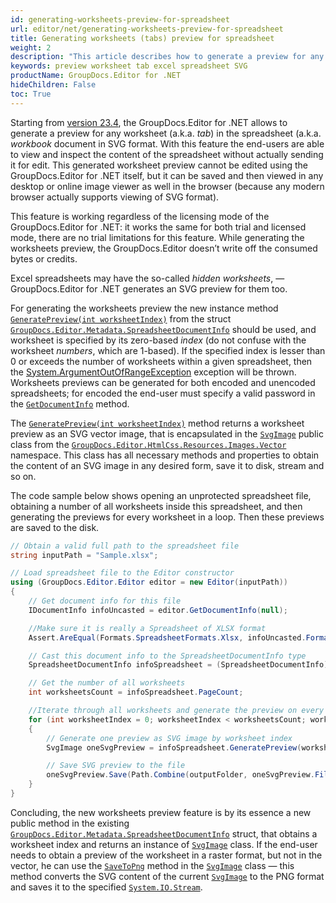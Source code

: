 ```yaml
---
id: generating-worksheets-preview-for-spreadsheet
url: editor/net/generating-worksheets-preview-for-spreadsheet
title: Generating worksheets (tabs) preview for spreadsheet
weight: 2
description: "This article describes how to generate a preview for any worksheet (tab) for the existing Excel spreadsheet in SVG format"
keywords: preview worksheet tab excel spreadsheet SVG
productName: GroupDocs.Editor for .NET
hideChildren: False
toc: True
---
```

Starting from [version 23.4](https://docs.groupdocs.com/editor/net/groupdocs-editor-for-net-23-4-release-notes/), the GroupDocs.Editor for .NET allows to generate a preview for any worksheet (a.k.a. _tab_) in the spreadsheet (a.k.a. _workbook_ document in SVG format. With this feature the end-users are able to view and inspect the content of the spreadsheet without actually sending it for edit. This generated worksheet preview cannot be edited using the GroupDocs.Editor for .NET itself, but it can be saved and then viewed in any desktop or online image viewer as well in the browser (because any modern browser actually supports viewing of SVG format).

This feature is working regardless of the licensing mode of the GroupDocs.Editor for .NET: it works the same for both trial and licensed mode, there are no trial limitations for this feature. While generating the worksheets preview, the GroupDocs.Editor doesn’t write off the consumed bytes or credits.

Excel spreadsheets may have the so-called _hidden worksheets_, — GroupDocs.Editor for .NET generates an SVG preview for them too.

For generating the worksheets preview the new instance method [`GeneratePreview(int worksheetIndex)`](https://reference.groupdocs.com/editor/net/groupdocs.editor.metadata/spreadsheetdocumentinfo/generatepreview/) from the struct [`GroupDocs.Editor.Metadata.SpreadsheetDocumentInfo`](https://reference.groupdocs.com/editor/net/groupdocs.editor.metadata/spreadsheetdocumentinfo/) should be used, and worksheet is specified by its zero-based _index_ (do not confuse with the worksheet _numbers_, which are 1-based). If the specified index is lesser than 0 or exceeds the number of worksheets within a given spreadsheet, then the [System.ArgumentOutOfRangeException](https://learn.microsoft.com/en-us/dotnet/api/system.ArgumentOutOfRangeException?view=net-7.0) exception will be thrown. Worksheets previews can be generated for both encoded and unencoded spreadsheets; for encoded the end-user must specify a valid password in the [`GetDocumentInfo`](https://reference.groupdocs.com/editor/net/groupdocs.editor/editor/getdocumentinfo/) method.

The [`GeneratePreview(int worksheetIndex)`](https://reference.groupdocs.com/editor/net/groupdocs.editor.metadata/spreadsheetdocumentinfo/generatepreview/) method returns a worksheet preview as an SVG vector image, that is encapsulated in the [`SvgImage`](https://reference.groupdocs.com/editor/net/groupdocs.editor.htmlcss.resources.images.vector/svgimage/) public class from the [`GroupDocs.Editor.HtmlCss.Resources.Images.Vector`](https://reference.groupdocs.com/editor/net/groupdocs.editor.htmlcss.resources.images.vector/) namespace. This class has all necessary methods and properties to obtain the content of an SVG image in any desired form, save it to disk, stream and so on.

The code sample below shows opening an unprotected spreadsheet file, obtaining a number of all worksheets inside this spreadsheet, and then generating the previews for every worksheet in a loop. Then these previews are saved to the disk.

```csharp
// Obtain a valid full path to the spreadsheet file
string inputPath = "Sample.xlsx";

// Load spreadsheet file to the Editor constructor
using (GroupDocs.Editor.Editor editor = new Editor(inputPath))
{
	// Get document info for this file
	IDocumentInfo infoUncasted = editor.GetDocumentInfo(null);

	//Make sure it is really a Spreadsheet of XLSX format
	Assert.AreEqual(Formats.SpreadsheetFormats.Xlsx, infoUncasted.Format);

	// Cast this document info to the SpreadsheetDocumentInfo type
	SpreadsheetDocumentInfo infoSpreadsheet = (SpreadsheetDocumentInfo)infoUncasted;

	// Get the number of all worksheets
	int worksheetsCount = infoSpreadsheet.PageCount;

	//Iterate through all worksheets and generate the preview on every iteration
	for (int worksheetIndex = 0; worksheetIndex < worksheetsCount; worksheetIndex++)
	{
		// Generate one preview as SVG image by worksheet index
		SvgImage oneSvgPreview = infoSpreadsheet.GeneratePreview(worksheetIndex);

		// Save SVG preview to the file
		oneSvgPreview.Save(Path.Combine(outputFolder, oneSvgPreview.FilenameWithExtension));
	}
}
```

Concluding, the new worksheets preview feature is by its essence a new public method in the existing [`GroupDocs.Editor.Metadata.SpreadsheetDocumentInfo`](https://reference.groupdocs.com/editor/net/groupdocs.editor.metadata/spreadsheetdocumentinfo/) struct, that obtains a worksheet index and returns an instance of [`SvgImage`](https://reference.groupdocs.com/editor/net/groupdocs.editor.htmlcss.resources.images.vector/svgimage/) class. If the end-user needs to obtain a preview of the worksheet in a raster format, but not in the vector, he can use the [`SaveToPng`](https://reference.groupdocs.com/editor/net/groupdocs.editor.htmlcss.resources.images.vector/svgimage/savetopng/) method in the [`SvgImage`](https://reference.groupdocs.com/editor/net/groupdocs.editor.htmlcss.resources.images.vector/svgimage/) class — this method converts the SVG content of the current [`SvgImage`](https://reference.groupdocs.com/editor/net/groupdocs.editor.htmlcss.resources.images.vector/svgimage/) to the PNG format and saves it to the specified [`System.IO.Stream`](https://learn.microsoft.com/en-us/dotnet/api/system.IO.Stream?view=net-6.0).